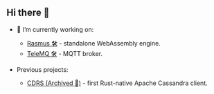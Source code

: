 ## Hi there 👋

- 🔭 I’m currently working on:
  - [Rasmus 🛠️](https://github.com/AlexPikalov/rasmus) - standalone WebAssembly engine.
  - [TeleMQ 🛠️](https://github.com/telemq/telemq) - MQTT broker.
 
- Previous projects:
  - [CDRS (Archived 💾)](https://github.com/AlexPikalov/cdrs) - first Rust-native Apache Cassandra client.

<!--
**AlexPikalov/AlexPikalov** is a ✨ _special_ ✨ repository because its `README.md` (this file) appears on your GitHub profile.

Here are some ideas to get you started:

- 🔭 I’m currently working on ...
- 🌱 I’m currently learning ...
- 👯 I’m looking to collaborate on ...
- 🤔 I’m looking for help with ...
- 💬 Ask me about ...
- 📫 How to reach me: ...
- 😄 Pronouns: ...
- ⚡ Fun fact: ...
-->
